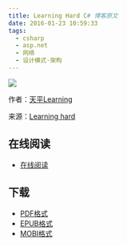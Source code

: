 ```yaml
---
title: Learning Hard C# 博客原文
date: 2016-01-23 10:59:33
tags:
  - csharp
  - asp.net
  - 网络
  - 设计模式·架构
---
```


![](http://box.kancloud.cn/cover/wizardforcel/learning-hard-csharp.jpg?imageMogr2/thumbnail/173x231!/interlace/1/quality/100)

作者：[天平Learning](http://weibo.com/u/2856079624)

来源：[Learning hard](http://www.cnblogs.com/zhili/)

<!--more-->

## 在线阅读 ##

+ [在线阅读](http://www.kancloud.cn/wizardforcel/learning-hard-csharp)

## 下载 ##

+ [PDF格式](https://www.gitbook.com/download/pdf/book/wizardforcel/learning-hard-csharp)
+ [EPUB格式](https://www.gitbook.com/download/epub/book/wizardforcel/learning-hard-csharp)
+ [MOBI格式](https://www.gitbook.com/download/mobi/book/wizardforcel/learning-hard-csharp)
